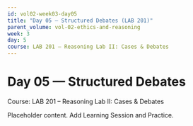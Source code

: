 ```yaml
---
id: vol02-week03-day05
title: "Day 05 — Structured Debates (LAB 201)"
parent_volume: vol-02-ethics-and-reasoning
week: 3
day: 5
course: LAB 201 – Reasoning Lab II: Cases & Debates
---
```


# Day 05 — Structured Debates
Course: LAB 201 – Reasoning Lab II: Cases & Debates

Placeholder content. Add Learning Session and Practice.

